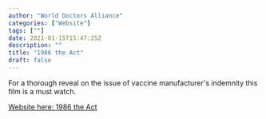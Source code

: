 ```yaml
---
author: "World Doctors Alliance"
categories: ["Website"]
tags: [""]
date: 2021-01-15T15:47:25Z
description: ""
title: "1986 the Act"
draft: false
---
```


For a thorough reveal on the issue of vaccine manufacturer's indemnity this film is a must watch.  

[Website here: 1986 the Act](https://1986theact.com/)  